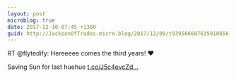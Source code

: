 ```yaml
---
layout: post
microblog: true
date: 2017-12-10 07:45 +1300
guid: http://JacksonOfTrades.micro.blog/2017/12/09/t939566687635910656.html
---
```

RT @flytedify: Hereeeee comes the third years! ❤️

Saving Sun for last huehue [t.co/J5c4evcZd...](https://t.co/J5c4evcZdh)
